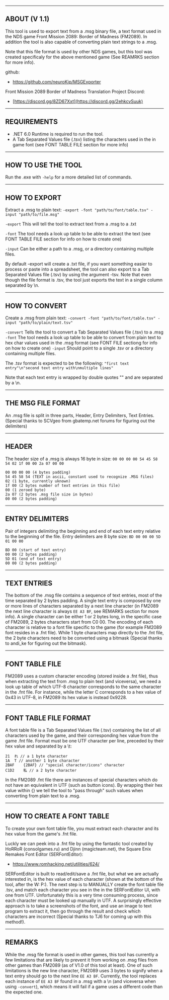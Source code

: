 -----------------------------------------------------------------------
ABOUT (V 1.1)
-----------------------------------------------------------------------
This tool is used to export text from a .msg binary file, a text format used in the NDS game Front Mission 2089: Border of Madness (FM2089).
In addition the tool is also capable of converting plain text strings to a .msg.

Note that this file format is used by other NDS games, but this tool was created specificaly for the above mentioned game (See REAMRKS section for more info).

github:
-  https://github.com/neuroKip/MSGExporter

Front Mission 2089 Border of Madness Translation Project Discord:
-  [https://discord.gg/8ZD67Xxt](https://discord.gg/2ehkcvSuuk)

-----------------------------------------------------------------------
REQUIREMENTS
-----------------------------------------------------------------------
* .NET 6.0 Runtime is required to run the tool.
* A Tab Separated Values file (.tsv) listing the characters used in the in game font (see FONT TABLE FILE section for more info)


-----------------------------------------------------------------------
HOW TO USE THE TOOL
-----------------------------------------------------------------------
Run the .exe with `-help` for a more detailed list of commands.

---------------------------
HOW TO EXPORT
---------------------------
Extract a .msg to plain text:
`-export -font "path/to/font/table.tsv" -input "path/to/file.msg"`

`-export` This will tell the tool to extract text from a .msg to a .txt

`-font` The tool needs a look up table to be able to extract the text (see FONT TABLE FILE section for info on how to create one)

`-input` Can be either a path to a .msg, or a directory containing multiple files.

By default -export will create a .txt file, if you want something easier to process or paste into a spreadsheet, the tool can also export to a Tab Separated Values file (.tsv) by using the argument -tsv.
Note that even though the file format is .tsv, the tool just exports the text in a single column separated by \n.

---------------------------
HOW TO CONVERT
---------------------------
Create a .msg from plain text:
`-convert -font "path/to/font/table.tsv" -input "path/to/plain/text.tsv"`

`-convert` Tells the tool to convert a Tab Separated Values file (.tsv) to a .msg
`-font` The tool needs a look up table to be able to convert from plain text to hex char values used in the .msg format (see FONT FILE sectiong for info on how to create one)
`-input` Should point to a single .tsv or a directory containing multiple files.

The .tsv format is expected to be the following:
`"first text entry"\n"second text entry with\nmultiple lines"` 

Note that each text entry is wrapped by double quotes "" and are separated by a \n.


-----------------------------------------------------------------------
THE MSG FILE FORMAT
-----------------------------------------------------------------------

An .msg file is split in three parts, Header, Entry Delimiters, Text Entries.
(Special thanks to SCVgeo from gbatemp.net forums for figuring out the delimiters)

---------------------------
HEADER
---------------------------
The header size of a .msg is always 16 byte in size:
`00 00 00 00 54 45 58 54 02 1f 00 00 2a 07 00 00`

```
00 00 00 00 (4 bytes padding)
54 45 58 54 (TEXT in ascii, constant used to recognize .MSG files)
02 (1 byte, currently uknown)
1f 00 (2 bytes number of text entries in this file)
00 (1 zeroed byte)
2a 07 (2 bytes .msg file size in bytes)
00 00 (2 bytes padding)
```
---------------------------
ENTRY DELIMITERS
---------------------------
Pair of integers delimiting the beginning and end of each text entry relative to the beginning of the file.
Entry delimiters are 8 byte size:
`BD 00 00 00 5D 01 00 00`

```
BD 00 (start of text entry)
00 00 (2 bytes padding)
5D 01 (end of text entry)
00 00 (2 bytes padding)
```
---------------------------
TEXT ENTRIES
---------------------------
The bottom of the .msg file contains a sequence of text entries, most of the time separated by 2 bytes padding. 
A single text entry is composed by one or more lines of characters separated by a next line character (in FM2089 the next line character is always `EE A3 BF`, see REMARKS section for more info). 
A single character can be either 1 or 2 bytes long, in the specific case of FM2089, 2 bytes characters start from C0 00.
The encoding of each character is relative to a font file specific to the game (for example FM2089 font resides in a .fnt file).
While 1 byte characters map directly to the .fnt file, the 2 byte characters need to be converted using a bitmask (Special thanks to andi_ke for figuring out the bitmask).


-----------------------------------------------------------------------
FONT TABLE FILE
-----------------------------------------------------------------------

FM2089 uses a custom character encoding (stored inside a .fnt file), thus when extracting the text from .msg to plain text (and viceversa), we need a look up table of which UTF-8 character corresponds to the same character in the .fnt file.
For instance, while the letter C corresponds to a hex value of 0x43 in UTF-8, in FM2089 its hex value is instead 0x9228.

---------------------------
FONT TABLE FILE FORMAT
---------------------------
A font table file is a Tab Separated Values file (.tsv) containing the list of all characters used by the game, and their corresponding hex value from the game .fnt file.
Format must be one UTF character per line, preceded by their hex value and separated by a \t:
```
21	れ // a 1 byte character
1A	T // another 1 byte character
2BAF	{2BAF} // "special character/icons" character
C1D2	私 // a 2 byte character
```
In the FM2089 .fnt file there are instances of special characters which do not have an equivalent in UTF (such as button icons).
By wrapping their hex value within {} we tell the tool to "pass through" such values when converting from plain text to a .msg.

---------------------------
HOW TO CREATE A FONT TABLE
---------------------------
To create your own font table file, you must extract each character and its hex value from the game's .fnt file.

Luckly we can peek into a .fnt file by using the fantastic tool created by HoRRoR (consolgames.ru) and Djinn (magicteam.net), the Square Enix Remakes Font Editor (SERFontEditor):

- https://www.romhacking.net/utilities/624/

SERFontEditor is built to read/edit/save a .fnt file, but what we are actually interested in, is the hex value of each character (shown at the bottom of the tool, after the W: P:).
The next step is to MANUALLY create the font table file .tsv, and match each character you see in the in the SERFontEditor UI, with one from UTF.
Unfortunately this is a very time consuming process, since each character must be looked up manually in UTF.
A surprisingly effective approach is to take a screenshots of the font, and use an image to text program to extract it, then go through the result and check which characters are incorrect (Special thanks to TJ6 for coming up with this method!).


-----------------------------------------------------------------------
REMARKS
-----------------------------------------------------------------------
While the .msg file format is used in other games, this tool has currently a few limitations that are likely to prevent it from working on .msg files from other games than FM2089 (as of V1.0 of this tool at least).
One of such limitations is the new line character, FM2089 uses 3 bytes to signify when a text entry should go to the next line `EE A3 BF`.
Currently, the tool replaces each instance of `EE A3 BF` found in a .msg with a \n (and viceversa when using `-convert`), which means it will fail if a game uses a different code than the expected one.
